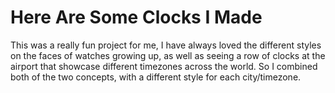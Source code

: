 # Here Are Some Clocks I Made

This was a really fun project for me, I have always loved the different styles on the faces of watches growing up, as well as seeing a row of clocks at the airport that showcase different timezones across the world.  So I combined both of the two concepts, with a different style for each city/timezone.

